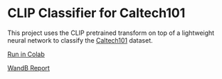# CLIP Classifier for Caltech101

This project uses the CLIP pretrained transform on top of a lightweight neural network to classify the [Caltech101](https://pytorch.org/vision/main/generated/torchvision.datasets.Caltech101.html) dataset.

[Run in Colab](https://githubtocolab.com/justinluo4/mltask/blob/master/notebooks/run.ipynb)

[WandB Report](https://wandb.ai/justinluo4/mltask/reports/CLIP-Neural-Network-Image-Classifier-for-Caltech101--Vmlldzo2NjY2ODcw)